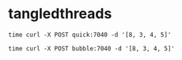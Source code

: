 # tangledthreads

`time curl -X POST quick:7040 -d '[8, 3, 4, 5]'`

`time curl -X POST bubble:7040 -d '[8, 3, 4, 5]'`